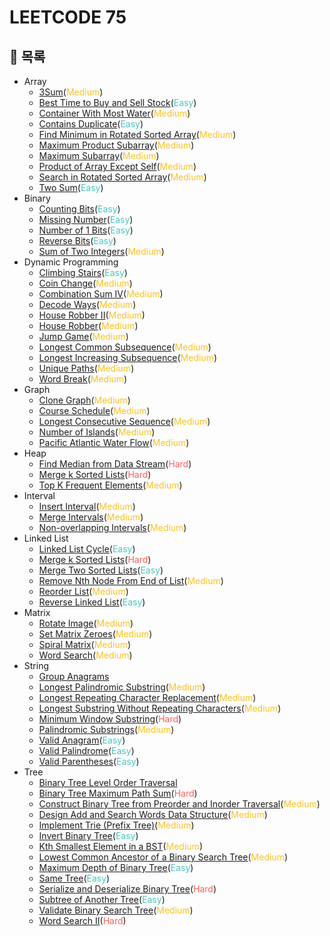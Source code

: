 # LEETCODE 75

## 📖 목록

- Array
  - [3Sum](/array/3Sum.md)(<font color="#fac31d">Medium</font>)
  - [Best Time to Buy and Sell Stock](/array//Best%20Time%20to%20Buy%20and%20Sell%20Stock.md)(<font color="#46c6c2">Easy</font>)
  - [Container With Most Water](/array/Container%20With%20Most%20Water.md)(<font color="#fac31d">Medium</font>)
  - [Contains Duplicate](/array/Contains%20Duplicate.md)(<font color="#46c6c2">Easy</font>)
  - [Find Minimum in Rotated Sorted Array](/array/Find%20Minimum%20in%20Rotated%20Sorted%20Array.md)(<font color="#fac31d">Medium</font>)
  - [Maximum Product Subarray](/array/Maximum%20Product%20Subarray.md)(<font color="#fac31d">Medium</font>)
  - [Maximum Subarray](/array/Maximum%20Subarray.md)(<font color="#fac31d">Medium</font>)
  - [Product of Array Except Self](/array/Product%20of%20Array%20Except%20Self.md)(<font color="#fac31d">Medium</font>)
  - [Search in Rotated Sorted Array](/array/Search%20in%20Rotated%20Sorted%20Array.md)(<font color="#fac31d">Medium</font>)
  - [Two Sum](/array/Two%20Sum.md)(<font color="#46c6c2">Easy</font>)
- Binary
  - [Counting Bits](/binary/Counting%20Bits.md)(<font color="#46c6c2">Easy</font>)
  - [Missing Number](/binary/Missing%20Number.md)(<font color="#46c6c2">Easy</font>)
  - [Number of 1 Bits](/binary/Number%20of%201%20Bits.md)(<font color="#46c6c2">Easy</font>)
  - [Reverse Bits](/binary/Reverse%20Bits.md)(<font color="#46c6c2">Easy</font>)
  - [Sum of Two Integers](/binary/Sum%20of%20Two%20Integers.md)(<font color="#fac31d">Medium</font>)
- Dynamic Programming
  - [Climbing Stairs](/dynamic%20programming/Climbing%20Stairs.md)(<font color="#46c6c2">Easy</font>)
  - [Coin Change](/dynamic%20programming/Coin%20Change.md)(<font color="#fac31d">Medium</font>)
  - [Combination Sum IV](/dynamic%20programming/Combination%20Sum%20IV.md)(<font color="#fac31d">Medium</font>)
  - [Decode Ways](/dynamic%20programming/Decode%20Ways.md)(<font color="#fac31d">Medium</font>)
  - [House Robber II](/dynamic%20programming/House%20Robber%20II.md)(<font color="#fac31d">Medium</font>)
  - [House Robber](/dynamic%20programming/House%20Robber.md)(<font color="#fac31d">Medium</font>)
  - [Jump Game](/dynamic%20programming/Jump%20Game.md)(<font color="#fac31d">Medium</font>)
  - [Longest Common Subsequence](/dynamic%20programming/Longest%20Common%20Subsequence.md)(<font color="#fac31d">Medium</font>)
  - [Longest Increasing Subsequence](/dynamic%20programming/Longest%20Increasing%20Subsequence.md)(<font color="#fac31d">Medium</font>)
  - [Unique Paths](/dynamic%20programming/Unique%20Paths.md)(<font color="#fac31d">Medium</font>)
  - [Word Break](/dynamic%20programming/Word%20Break.md)(<font color="#fac31d">Medium</font>)
- Graph
  - [Clone Graph](/graph/Clone%20Graph.md)(<font color="#fac31d">Medium</font>)
  - [Course Schedule](/graph/Course%20Schedule.md)(<font color="#fac31d">Medium</font>)
  - [Longest Consecutive Sequence](/graph/Longest%20Consecutive%20Sequence.md)(<font color="#fac31d">Medium</font>)
  - [Number of Islands](/graph/Number%20of%20Islands.md)(<font color="#fac31d">Medium</font>)
  - [Pacific Atlantic Water Flow](/graph/Pacific%20Atlantic%20Water%20Flow.md)(<font color="#fac31d">Medium</font>)
- Heap
  - [Find Median from Data Stream](/heap/Find%20Median%20from%20Data%20Stream.md)(<font color="#f8615c">Hard</font>)
  - [Merge k Sorted Lists](/heap/Merge%20k%20Sorted%20Lists.md)(<font color="#f8615c">Hard</font>)
  - [Top K Frequent Elements](/heap//Top%20K%20Frequent%20Elements.md)(<font color="#fac31d">Medium</font>)
- Interval
  - [Insert Interval](/interval/Insert%20Interval.md)(<font color="#fac31d">Medium</font>)
  - [Merge Intervals](/interval/Merge%20Intervals.md)(<font color="#fac31d">Medium</font>)
  - [Non-overlapping Intervals](/interval/Non-overlapping%20Intervals.md)(<font color="#fac31d">Medium</font>)
- Linked List
  - [Linked List Cycle](/linked%20list/Linked%20List%20Cycle.md)(<font color="#46c6c2">Easy</font>)
  - [Merge k Sorted Lists](/linked%20list/Merge%20k%20Sorted%20Lists.md)(<font color="#f8615c">Hard</font>)
  - [Merge Two Sorted Lists](/linked%20list/Merge%20Two%20Sorted%20Lists.md)(<font color="#46c6c2">Easy</font>)
  - [Remove Nth Node From End of List](/linked%20list/Remove%20Nth%20Node%20From%20End%20of%20List.md)(<font color="#fac31d">Medium</font>)
  - [Reorder List](/linked%20list/Reorder%20List.md)(<font color="#fac31d">Medium</font>)
  - [Reverse Linked List](/linked%20list/Reverse%20Linked%20List.md)(<font color="#46c6c2">Easy</font>)
- Matrix
  - [Rotate Image](/matrix/Rotate%20Image.md)(<font color="#fac31d">Medium</font>)
  - [Set Matrix Zeroes](/matrix/Set%20Matrix%20Zeroes.md)(<font color="#fac31d">Medium</font>)
  - [Spiral Matrix](/matrix/Spiral%20Matrix.md)(<font color="#fac31d">Medium</font>)
  - [Word Search](/matrix/Word%20Search.md)(<font color="#fac31d">Medium</font>)
- String
  - [Group Anagrams](/string/Group%20Anagrams.md)
  - [Longest Palindromic Substring](/string/Longest%20Palindromic%20Substring.md)(<font color="#fac31d">Medium</font>)
  - [Longest Repeating Character Replacement](/string/Longest%20Repeating%20Character%20Replacement.md)(<font color="#fac31d">Medium</font>)
  - [Longest Substring Without Repeating Characters](/string/Longest%20Substring%20Without%20Repeating%20Characters.md)(<font color="#fac31d">Medium</font>)
  - [Minimum Window Substring](/string/Minimum%20Window%20Substring.md)(<font color="#f8615c">Hard</font>)
  - [Palindromic Substrings](/string/Palindromic%20Substrings.md)(<font color="#fac31d">Medium</font>)
  - [Valid Anagram](/string/Valid%20Anagram.md)(<font color="#46c6c2">Easy</font>)
  - [Valid Palindrome](/string/Valid%20Palindrome.md)(<font color="#46c6c2">Easy</font>)
  - [Valid Parentheses](/string/Valid%20Parentheses.md)(<font color="#46c6c2">Easy</font>)
- Tree
  - [Binary Tree Level Order Traversal](/tree/Binary%20Tree%20Level%20Order%20Traversal.md)
  - [Binary Tree Maximum Path Sum](/tree/Binary%20Tree%20Maximum%20Path%20Sum.md)(<font color="#f8615c">Hard</font>)
  - [Construct Binary Tree from Preorder and Inorder Traversal](/tree/Construct%20Binary%20Tree%20from%20Preorder%20and%20Inorder%20Traversal.md)(<font color="#fac31d">Medium</font>)
  - [Design Add and Search Words Data Structure](/tree/Design%20Add%20and%20Search%20Words%20Data%20Structure.md)(<font color="#fac31d">Medium</font>)
  - [Implement Trie (Prefix Tree)](/tree/Implement%20Trie%20(Prefix%20Tree).md)(<font color="#fac31d">Medium</font>)
  - [Invert Binary Tree](/tree/Invert%20Binary%20Tree.md)(<font color="#46c6c2">Easy</font>)
  - [Kth Smallest Element in a BST](/tree/Kth%20Smallest%20Element%20in%20a%20BST.md)(<font color="#fac31d">Medium</font>)
  - [Lowest Common Ancestor of a Binary Search Tree](/tree/Lowest%20Common%20Ancestor%20of%20a%20Binary%20Search%20Tree.md)(<font color="#fac31d">Medium</font>)
  - [Maximum Depth of Binary Tree](/tree/Maximum%20Depth%20of%20Binary%20Tree.md)(<font color="#46c6c2">Easy</font>)
  - [Same Tree](/tree/Same%20Tree.md)(<font color="#46c6c2">Easy</font>)
  - [Serialize and Deserialize Binary Tree](/tree/Serialize%20and%20Deserialize%20Binary%20Tree.md)(<font color="#f8615c">Hard</font>)
  - [Subtree of Another Tree](/tree/Subtree%20of%20Another%20Tree.md)(<font color="#46c6c2">Easy</font>)
  - [Validate Binary Search Tree](/tree/Validate%20Binary%20Search%20Tree.md)(<font color="#fac31d">Medium</font>)
  - [Word Search II](/tree/Word%20Search%20II.md)(<font color="#f8615c">Hard</font>)